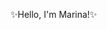 ✨Hello, I'm Marina!✨


<!---
MarinaCC26/MarinaCC26 is a ✨ special ✨ repository because its `README.md` (this file) appears on your GitHub profile.
You can click the Preview link to take a look at your changes.
--->
